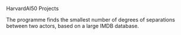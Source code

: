 HarvardAI50 Projects

The programme finds the smallest number of degrees of separations between two actors, based on a large IMDB database.

